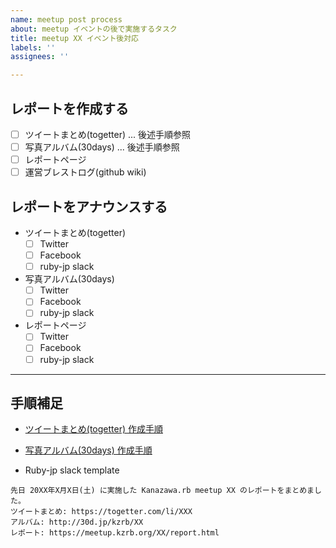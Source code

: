```yaml
---
name: meetup post process
about: meetup イベントの後で実施するタスク
title: meetup XX イベント後対応
labels: ''
assignees: ''

---
```


## レポートを作成する
- [ ] ツイートまとめ(togetter) ... 後述手順参照
- [ ] 写真アルバム(30days) ... 後述手順参照
- [ ] レポートページ
- [ ] 運営ブレストログ(github wiki)

## レポートをアナウンスする
- ツイートまとめ(togetter)
    - [ ] Twitter
    - [ ] Facebook
    - [ ] ruby-jp slack
- 写真アルバム(30days)
    - [ ] Twitter
    - [ ] Facebook
    - [ ] ruby-jp slack
- レポートページ
    - [ ] Twitter
    - [ ] Facebook
    - [ ] ruby-jp slack

---

## 手順補足

* [ツイートまとめ(togetter) 作成手順](https://github.com/kanazawarb/meetup/wiki/how-to-write-together)

* [写真アルバム(30days) 作成手順](https://github.com/kanazawarb/meetup/wiki/30days-%E3%82%A2%E3%83%AB%E3%83%90%E3%83%A0%E4%BD%9C%E6%88%90%E6%89%8B%E9%A0%86)

* Ruby-jp slack template

```
先日 20XX年X月X日(土) に実施した Kanazawa.rb meetup XX のレポートをまとめました。
ツイートまとめ: https://togetter.com/li/XXX
アルバム: http://30d.jp/kzrb/XX
レポート: https://meetup.kzrb.org/XX/report.html
```
